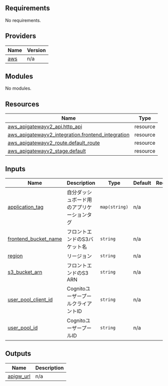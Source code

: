 <!-- BEGIN_TF_DOCS -->
## Requirements

No requirements.

## Providers

| Name | Version |
|------|---------|
| <a name="provider_aws"></a> [aws](#provider\_aws) | n/a |

## Modules

No modules.

## Resources

| Name | Type |
|------|------|
| [aws_apigatewayv2_api.http_api](https://registry.terraform.io/providers/hashicorp/aws/latest/docs/resources/apigatewayv2_api) | resource |
| [aws_apigatewayv2_integration.frontend_integration](https://registry.terraform.io/providers/hashicorp/aws/latest/docs/resources/apigatewayv2_integration) | resource |
| [aws_apigatewayv2_route.default_route](https://registry.terraform.io/providers/hashicorp/aws/latest/docs/resources/apigatewayv2_route) | resource |
| [aws_apigatewayv2_stage.default](https://registry.terraform.io/providers/hashicorp/aws/latest/docs/resources/apigatewayv2_stage) | resource |

## Inputs

| Name | Description | Type | Default | Required |
|------|-------------|------|---------|:--------:|
| <a name="input_application_tag"></a> [application\_tag](#input\_application\_tag) | 自分ダッシュボード用のアプリケーションタグ | `map(string)` | n/a | yes |
| <a name="input_frontend_bucket_name"></a> [frontend\_bucket\_name](#input\_frontend\_bucket\_name) | フロントエンドのS3バケット名 | `string` | n/a | yes |
| <a name="input_region"></a> [region](#input\_region) | リージョン | `string` | n/a | yes |
| <a name="input_s3_bucket_arn"></a> [s3\_bucket\_arn](#input\_s3\_bucket\_arn) | フロントエンドのS3 ARN | `string` | n/a | yes |
| <a name="input_user_pool_client_id"></a> [user\_pool\_client\_id](#input\_user\_pool\_client\_id) | CognitoユーザープールクライアントID | `string` | n/a | yes |
| <a name="input_user_pool_id"></a> [user\_pool\_id](#input\_user\_pool\_id) | CognitoユーザープールID | `string` | n/a | yes |

## Outputs

| Name | Description |
|------|-------------|
| <a name="output_apigw_url"></a> [apigw\_url](#output\_apigw\_url) | n/a |
<!-- END_TF_DOCS -->